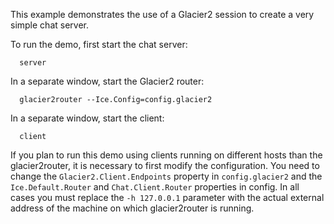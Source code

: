 This example demonstrates the use of a Glacier2 session to create a
very simple chat server.

To run the demo, first start the chat server:

      server

In a separate window, start the Glacier2 router:

      glacier2router --Ice.Config=config.glacier2

In a separate window, start the client:

      client

If you plan to run this demo using clients running on different
hosts than the glacier2router, it is necessary to first modify the
configuration. You need to change the `Glacier2.Client.Endpoints`
property in `config.glacier2` and the `Ice.Default.Router` and
`Chat.Client.Router` properties in config. In all cases you must
replace the `-h 127.0.0.1` parameter with the actual external address
of the machine on which glacier2router is running.
